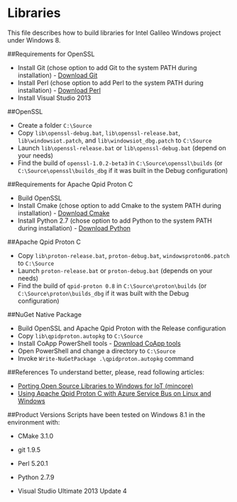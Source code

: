 # Libraries #

This file describes how to build libraries for Intel Galileo Windows project under Windows 8.

##Requirements for OpenSSL
* Install Git (chose option to add Git to the system PATH during installation) - [Download Git][1]
* Install Perl (chose option to add Perl to the system PATH during installation) - [Download Perl][2]
* Install Visual Studio 2013 

##OpenSSL
* Create a folder `C:\Source`
* Copy `lib\openssl-debug.bat`, `lib\openssl-release.bat`, `lib\windowsiot.patch`, and `lib\windowsiot_dbg.patch` to `C:\Source`
* Launch `lib\openssl-release.bat` or `lib\openssl-debug.bat` (depend on your needs)
* Find the build of `openssl-1.0.2-beta3` in `C:\Source\openssl\builds` (or `C:\Source\openssl\builds_dbg` if it was built in the Debug configuration)

##Requirements for Apache Qpid Proton C
* Build OpenSSL
* Install Cmake (chose option to add Cmake to the system PATH during installation) - [Download Cmake][3]
* Install Python 2.7 (chose option to add Python to the system PATH during installation) - [Download Python][4]

##Apache Qpid Proton C
* Copy `lib\proton-release.bat`, `proton-debug.bat`, `windowsproton06.patch` to `C:\Source`
* Launch `proton-release.bat` or `proton-debug.bat` (depends on your needs)
* Find the build of `qpid-proton 0.8` in `C:\Source\proton\builds` (or `C:\Source\proton\builds_dbg` if it was built with the Debug configuration)

##NuGet Native Package
* Build OpenSSL and Apache Qpid Proton with the Release configuration
* Copy `lib\qpidproton.autopkg` to `C:\Source`
* Install CoApp PowerShell tools - [Download CoApp tools][5]
* Open PowerShell and change a directory to `C:\Source`
* Invoke `Write-NuGetPackage .\qpidproton.autopkg` command

##References 
To understand better, please, read following articles:
* [Porting Open Source Libraries to Windows for IoT (mincore)][6]
* [Using Apache Qpid Proton C with Azure Service Bus on Linux and Windows][7]

##Product Versions
Scripts have been tested on Windows 8.1 in the environment with: 
* CMake 3.1.0
* git 1.9.5
* Perl 5.20.1
* Python 2.7.9
* Visual Studio Ultimate 2013 Update 4

  [1]: http://git-scm.com/download/win
  [2]: https://www.perl.org/get.html
  [3]: http://www.cmake.org/download/
  [4]: https://www.python.org/downloads/windows/
  [5]: http://coapp.org/pages/releases.html
  [6]: http://pjdecarlo.com/2015/01/porting-open-source-libraries-to-windows-for-iot-mincore.html
  [7]: https://code.msdn.microsoft.com/windowsazure/Using-Apache-Qpid-Proton-C-afd76504